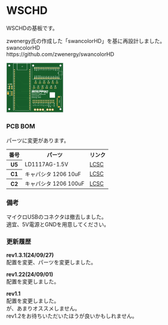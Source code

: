 # WSCHD
WSCHDの基板です。
<p>
zwenergy氏の作成した「swancolorHD」を基に再設計しました。<br>
swancolorHD<br>
https://github.com/zwenergy/swancolorHD
</p>
<p>
  <img src="https://raw.githubusercontent.com/plusmmm/WSCHD/main/Rev1.3.1.png" width="30%">
</p>

<h3>PCB BOM</h3>
<p>
  パーツに変更があります。
</p>
<table>
  <tr>
    <th>番号</th>
    <th>パーツ</th>
    <th>リンク</th>
  </tr>
  <tr>
    <th>U5</th>
    <td>LD1117AG-1.5V</td>
    <td><a href="https://www.lcsc.com/product-detail/Schottky-Diodes_JSMSEMI-1N5819W_C963381.html">LCSC</a></td>
  </tr>
  <tr>
    <th>C1</th>
    <td>キャパシタ 1206 10uF</td>
    <td><a href="https://item.szlcsc.com/89171.html">LCSC</a></td>
  </tr>
  <tr>
    <th>C2</th>
    <td>キャパシタ 1206 100uF</td>
    <td><a href="https://www.lcsc.com/product-detail/Multilayer-Ceramic-Capacitors-MLCC-SMD-SMT_Chinocera-HGC1206R5107M100NSPJ_C7432784.html">LCSC</a></td>
  </tr>
</table>

<h3>備考</h3>
<p>
  マイクロUSBのコネクタは撤去しました。<br>
  適宜、5V電源とGNDを用意してください。
</p>


<h3>更新履歴</h3>
<p>
  <b>rev1.3.1(24/09/27)</b><br>
  配置を変更、パーツを変更しました。
</p>
<p>
  <b>rev1.22(24/09/01)</b><br>
  配置を変更しました。
</p>
<p>
  <b>rev1.1</b><br>
  配置を変更しました。<br>
  が、あまりオススメしません。<br>
  rev1.2をお待ちいただいたほうが良いかもしれません。
</p>
